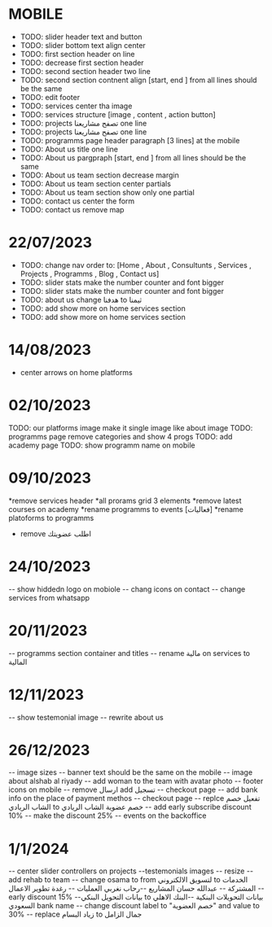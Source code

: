 # MOBILE

- TODO: slider header text and button
- TODO: slider bottom text align center
- TODO: first section header on line
- TODO: decrease first section header
- TODO: second section header two line
- TODO: second section contnent align [start, end ] from all lines should be the same
- TODO: edit footer
- TODO: services center tha image
- TODO: services structure [image , content , action button]
- TODO: projects تصفح مشاريعنا one line
- TODO: projects تصفح مشاريعنا one line
- TODO: programms page header paragraph [3 lines] at the mobile
- TODO: About us title one line
- TODO: About us pargpraph [start, end ] from all lines should be the same
- TODO: About us team section decrease margin
- TODO: About us team section center partials
- TODO: About us team section show only one partial
- TODO: contact us center the form
- TODO: contact us remove map

# 22/07/2023

- TODO: change nav order to: [Home , About , Consultunts , Services , Projects , Programms , Blog , Contact us]
- TODO: slider stats make the number counter and font bigger
- TODO: slider stats make the number counter and font bigger
- TODO: about us change هدفنا to ثيمنا
- TODO: add show more on home services section
- TODO: add show more on home services section

# 14/08/2023

- center arrows on home platforms

# 02/10/2023

TODO: our platforms image make it single image like about image
TODO: programms page remove categories and show 4 progs
TODO: add academy page
TODO: show programm name on mobile

# 09/10/2023

*remove services header
*all prorams grid 3 elements
*remove latest courses on academy
*rename programms to events [فعاليات]
\*rename platoforms to programms

- remove اطلب عضويتك

# 24/10/2023

-- show hiddedn logo on mobiole
-- chang icons on contact
-- change services from whatsapp

# 20/11/2023

-- programms section container and titles
-- rename مالية on services to المالية

# 12/11/2023

-- show testemonial image
-- rewrite about us

# 26/12/2023

-- image sizes
-- banner text should be the same on the mobile
-- image about alshab al riyady
-- add woman to the team with avatar photo
-- footer icons on mobile
-- remove ارسال add تسجيل -- checkout page
-- add bank info on the place of payment methos -- checkout page
-- replce تفعيل خصم الشاب الريادي to خصم عضوية الشاب الريادي
-- add early subscribe discount 10%
-- make the discount 25%
-- events on the backoffice

# 1/1/2024

-- center slider controllers on projects
--testemonials images
-- resize
-- add rehab to team
-- change osama to from لتسويق الالكتروني to الخدمات المشتركة
-- عبدالله حسان المشاريع
--رحاب نغربي العمليات
-- رغدة تطوير الاعمال
--early discount 15%
--بيانات التحويل البنكي to بيانات التحويلات البنكية
--البنك الاهلي السعودي bank name
-- change discount label to "خصم العضوية" and value to 30%
-- replace زياد البسام to جمال الزامل
